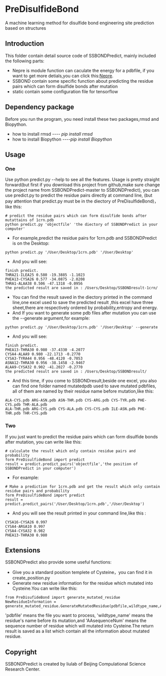 # PreDisulfideBond
A machine learning method for disulfide bond engineering site prediction based on structures
## Introduction
This folder contain detail source code of SSBONDPredict, mainly included the following parts:
* Nepre is module function can caculate the energy for a pdbfile, if you want to get more detials,you can click this:[Nepre](https://github.com/gao666999/Nepre-Potential).
* SSBOND contain some specific function about predicting the residue pairs which can form disulfide bonds after mutation
* static contain some configuration file for tensorflow
## Dependency package
Before you run the program, you need install these two packages,rmsd and Biopython.  
* how to install rmsd ---- *pip install rmsd*  
* how to install Biopython ----*pip install Biopython*
## Usage
### One
Use python predict.py --help to see all the features. Usage is pretty straight forward(but first if you download this project from github,make sure change the project name from SSBONDPredict-master to SSBONDPredict), you can use predict.py  to predict the residue pairs directly at command line, (but pay attention that predict.py must be in the diectory of PreDisulfideBond)，like this:
```
# predict the residue pairs which can form disulfide bonds after mutattains of 1crn.pdb
python predict.py 'objectfile' 'the diectory of SSBONDPredict in your computer'
```
* For example,predict the residue pairs for 1crn.pdb and SSBONDPredict is on the Desktop:
```
python predict.py '/User/Desktop/1crn.pdb' '/User/Desktop'
```
* And you will see:
```
finish predict.
THRA21-ILEA25 0.580 -19.3885 -1.1023
PHEA13-CYSA26 0.577 -34.0875 -2.0208
THRA1-ALAA38 0.506 -47.1318 -0.0956
the predicted result are saved in : /Users/Desktop/SSBONDresult-1crn/
```
* You can find the result saved in the diectory printed in the command line,one excel used to save the predicted result ,this excel have three sheet,there are respectively ordered by probability,entropy and energy.
* And If you want to generate some pdb files after mutation you can use the --generate argument,for example:
```
python predict.py '/User/Desktop/1crn.pdb' '/User/Desktop' --generate
```
* And you will see:
```
finish predict.
PHEA13-THRA30 0.980 -37.4330 -4.2077
CYSA4-ALAA9 0.980 -22.1713 -0.2770
CYSA3-TYRA44 0.956 -48.4120 -0.7053
ASNA12-THRA30 0.956 -38.1458 -2.9467
ALAA9-CYSA32 0.902 -41.2027 -0.2770
the predicted result are saved in : /Users/Desktop/SSBONDresult/
```
* And this time, if you come to SSBONDresult,beside one excel, you also can find one folder named mutatedpdb used to save mutated pdbfiles, all of them are named by their residue name before mutation,like this:
```
ALA-CYS.pdb ARG-ASN.pdb ASN-THR.pdb CYS-ARG.pdb CYS-TYR.pdb PHE-CYS.pdb THR-ALA.pdb
ALA-THR.pdb ARG-CYS.pdb CYS-ALA.pdb CYS-CYS.pdb ILE-ASN.pdb PHE-THR.pdb THR-CYS.pdb
```

### Two
If you just want to predict the residue pairs which can form disulfide bonds after mutation, you can write like this:
```
# calculate the result which only contain residue pairs and probability
form PreDisulfideBond import predict
result = predict.predict_pairs('objectfile','the position of SSBONDPredict in your computer')
```
* For example:
```
# Make a prediction for 1crn.pdb and get the result which only contain residue pairs and probability
form PreDisulfideBond import predict
result = predict.predict_pairs('/User/Desktop/1crn.pdb','/User/Desktop')
```
* And you will see the result printed in your command line,like this :
```
CYSA16-CYSA26 0.997
CYSA4-ARGA10 0.997
CYSA4-CYSA32 0.982
PHEA13-THRA30 0.980
```
## Extensions
SSBONDPredict also provide some useful functions:
* Give you a standard position templete of Cysteine，you can find it in create_position.py
* Generate new residue information for the residue which mutated into Cysteine.You can  write like this:
```
from PreDisufideBond import generate_mutated_residue
NewResidueInformation = generate_mutated_residue.GenerateMutatedResidue(pdbfile,wildtype_name,AAsequenceNum,chainid)
```
'pdbfile' means the file you want to process, 'wildtype_name' means the residue's name before its mutation,and 'AAsequenceNum' means the sequence number of residue which will mutated into Cysteine.The return result is saved as a list which contain all the information about mutated residue.
## Copyright
SSBONDPredict is created by liulab of Beijing Compulational Science Research Center.



